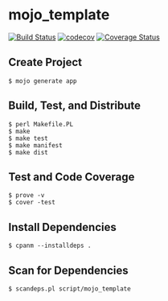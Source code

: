 # mojo_template

[![Build Status](https://travis-ci.com/milagan/mojo_template.svg?branch=master)](https://travis-ci.com/milagan/mojo_template)
[![codecov](https://codecov.io/gh/milagan/mojo_template/branch/master/graph/badge.svg)](https://codecov.io/gh/milagan/mojo_template)
[![Coverage Status](https://coveralls.io/repos/github/milagan/mojo_template/badge.svg?branch=master)](https://coveralls.io/github/milagan/mojo_template?branch=master)

## Create Project
```
$ mojo generate app
```

## Build, Test, and Distribute
```
$ perl Makefile.PL
$ make
$ make test
$ make manifest
$ make dist
```

## Test and Code Coverage
```
$ prove -v
$ cover -test
```

## Install Dependencies
```
$ cpanm --installdeps .
```

## Scan for Dependencies
```
$ scandeps.pl script/mojo_template
```